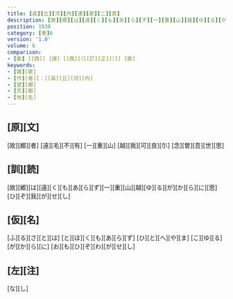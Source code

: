 ```yaml
---
title: [高][丘][河][内][連][歌][二][首]
description: [故][郷][は][遠][く][も][あ][ら][ず][一][重][山][越][ゆ][る][が][か][ら][に][思][ひ][ぞ][我][が][せ][し]
position: 1038
category: [巻]6
version: '1.0'
volume: 6
comparison:
- [歌] [[西]] [謌] [[西][（][訂][正][）]] [歌]
keywords:
- [雑][歌]
- [作][者][：][高][丘][河][内]
- [望][郷]
- [京][都]
- [地][名]
---
```


## [原][文]

[故][郷][者] [遠][毛][不][有] [一][重][山] [越][我][可][良][尓] [念][曽][吾][世][思]

## [訓][読]

[故][郷][は][遠][く][も][あ][ら][ず][一][重][山][越][ゆ][る][が][か][ら][に][思][ひ][ぞ][我][が][せ][し]

## [仮][名]

[ふ][る][さ][と][は] [と][ほ][く][も][あ][ら][ず] [ひ][と][へ][や][ま] [こ][ゆ][る][が][か][ら][に] [お][も][ひ][ぞ][わ][が][せ][し]

## [左][注]

[な][し]
